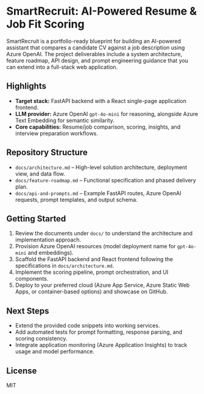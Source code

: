 # SmartRecruit: AI-Powered Resume & Job Fit Scoring

SmartRecruit is a portfolio-ready blueprint for building an AI-powered assistant that compares a candidate CV against a job description using Azure OpenAI. The project deliverables include a system architecture, feature roadmap, API design, and prompt engineering guidance that you can extend into a full-stack web application.

## Highlights
- **Target stack:** FastAPI backend with a React single-page application frontend.
- **LLM provider:** Azure OpenAI `gpt-4o-mini` for reasoning, alongside Azure Text Embedding for semantic similarity.
- **Core capabilities:** Resume/job comparison, scoring, insights, and interview preparation workflows.

## Repository Structure
- `docs/architecture.md` – High-level solution architecture, deployment view, and data flow.
- `docs/feature-roadmap.md` – Functional specification and phased delivery plan.
- `docs/api-and-prompts.md` – Example FastAPI routes, Azure OpenAI requests, prompt templates, and output schema.

## Getting Started
1. Review the documents under `docs/` to understand the architecture and implementation approach.
2. Provision Azure OpenAI resources (model deployment name for `gpt-4o-mini` and embeddings).
3. Scaffold the FastAPI backend and React frontend following the specifications in `docs/architecture.md`.
4. Implement the scoring pipeline, prompt orchestration, and UI components.
5. Deploy to your preferred cloud (Azure App Service, Azure Static Web Apps, or container-based options) and showcase on GitHub.

## Next Steps
- Extend the provided code snippets into working services.
- Add automated tests for prompt formatting, response parsing, and scoring consistency.
- Integrate application monitoring (Azure Application Insights) to track usage and model performance.

## License
MIT
